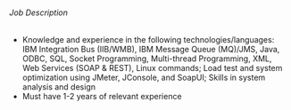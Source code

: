 <!-- ---
layout:       jobs
class:        job
title:        "IIB Developer (Project-based)"
photo: "https://www.orangeandbronze.com/assets/images/fb-careers.png"
description:  Candidates must have knowledge and experience in IBM Integration Bus, IBM Messsage Queue, Java, ODBC,SQL
date:         2018-04-03 16:42:00 +0800
categories:   jobs
redirect_from:
  - /iib-developer-project-based
--- -->
<!-- Do not leave new lines after each element. Elements after new lines will not be rendered. -->
<h6 class="-dark">Job Description</h6>
<ul>
	<li>Knowledge and experience in the following technologies/languages: IBM Integration Bus (IIB/WMB), IBM Message Queue (MQ)/JMS, Java, ODBC, SQL, Socket Programming, Multi-thread Programming, XML, Web Services (SOAP & REST), Linux commands; Load test and system optimization using JMeter, JConsole, and SoapUI; Skills in system analysis and design</li>
	<li>Must have 1-2 years of relevant experience</li>
</ul>
	

